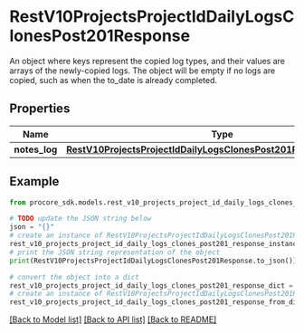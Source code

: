 # RestV10ProjectsProjectIdDailyLogsClonesPost201Response

An object where keys represent the copied log types, and their values are arrays of the newly-copied logs. The object will be empty if no logs are copied, such as when the to_date is already completed. 

## Properties

Name | Type | Description | Notes
------------ | ------------- | ------------- | -------------
**notes_log** | [**RestV10ProjectsProjectIdDailyLogsClonesPost201ResponseNotesLog**](RestV10ProjectsProjectIdDailyLogsClonesPost201ResponseNotesLog.md) |  | [optional] 

## Example

```python
from procore_sdk.models.rest_v10_projects_project_id_daily_logs_clones_post201_response import RestV10ProjectsProjectIdDailyLogsClonesPost201Response

# TODO update the JSON string below
json = "{}"
# create an instance of RestV10ProjectsProjectIdDailyLogsClonesPost201Response from a JSON string
rest_v10_projects_project_id_daily_logs_clones_post201_response_instance = RestV10ProjectsProjectIdDailyLogsClonesPost201Response.from_json(json)
# print the JSON string representation of the object
print(RestV10ProjectsProjectIdDailyLogsClonesPost201Response.to_json())

# convert the object into a dict
rest_v10_projects_project_id_daily_logs_clones_post201_response_dict = rest_v10_projects_project_id_daily_logs_clones_post201_response_instance.to_dict()
# create an instance of RestV10ProjectsProjectIdDailyLogsClonesPost201Response from a dict
rest_v10_projects_project_id_daily_logs_clones_post201_response_from_dict = RestV10ProjectsProjectIdDailyLogsClonesPost201Response.from_dict(rest_v10_projects_project_id_daily_logs_clones_post201_response_dict)
```
[[Back to Model list]](../README.md#documentation-for-models) [[Back to API list]](../README.md#documentation-for-api-endpoints) [[Back to README]](../README.md)


